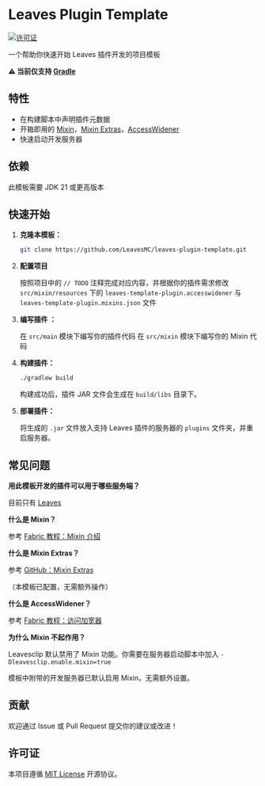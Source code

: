# Leaves Plugin Template

[![许可证](https://img.shields.io/github/license/LeavesMC/leaves-plugin-template)](LICENSE)

一个帮助你快速开始 Leaves 插件开发的项目模板

**:warning: 当前仅支持 [Gradle](https://gradle.org/)**

## 特性

- 在构建脚本中声明插件元数据
- 开箱即用的 [Mixin](https://github.com/FabricMC/Mixin)，[Mixin Extras](https://github.com/LlamaLad7/MixinExtras)，[AccessWidener](https://github.com/FabricMC/access-widener)
- 快速启动开发服务器

## 依赖

此模板需要 JDK 21 或更高版本

## 快速开始

1. **克隆本模板：**

   ```bash
   git clone https://github.com/LeavesMC/leaves-plugin-template.git
   ```

2. **配置项目**

   按照项目中的 `// TODO` 注释完成对应内容，并根据你的插件需求修改 `src/mixin/resources` 下的 `leaves-template-plugin.accesswidener` 与 `leaves-template-plugin.mixins.json` 文件

3. **编写插件 ：**

   在 `src/main` 模块下编写你的插件代码
   在 `src/mixin` 模块下编写你的 Mixin 代码

4. **构建插件：**

   ```bash
   ./gradlew build
   ```

   构建成功后，插件 JAR 文件会生成在 `build/libs` 目录下。

5. **部署插件：**

   将生成的 `.jar` 文件放入支持 Leaves 插件的服务器的 `plugins` 文件夹，并重启服务器。

## 常见问题

**用此模板开发的插件可以用于哪些服务端？**

目前只有 [Leaves](https://github.com/LeavesMC/Leaves)

**什么是 Mixin？**

参考 [Fabric 教程：Mixin 介绍](https://wiki.fabricmc.net/zh_cn:tutorial:mixin_introduction)

**什么是 Mixin Extras？**

参考 [GitHub：Mixin Extras](https://github.com/LlamaLad7/MixinExtras)

（本模板已配置，无需额外操作）

**什么是 AccessWidener？**

参考 [Fabric 教程：访问加宽器](https://wiki.fabricmc.net/zh_cn:tutorial:accesswideners)

**为什么 Mixin 不起作用？**

Leavesclip 默认禁用了 Mixin 功能。你需要在服务器启动脚本中加入 `-Dleavesclip.enable.mixin=true`

模板中附带的开发服务器已默认启用 Mixin，无需额外设置。

## 贡献

欢迎通过 Issue 或 Pull Request 提交你的建议或改进！

## 许可证

本项目遵循 [MIT License](LICENSE) 开源协议。